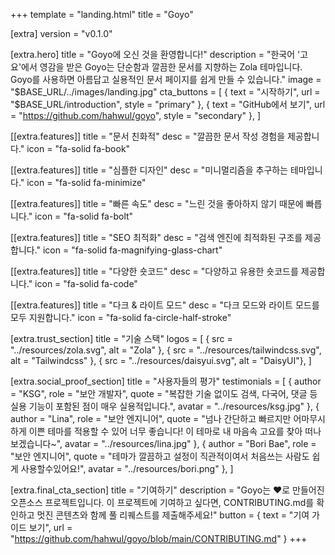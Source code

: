 +++
template = "landing.html"
title = "Goyo"

[extra]
version = "v0.1.0"

[extra.hero]
title = "Goyo에 오신 것을 환영합니다!"
description = "한국어 '고요'에서 영감을 받은 Goyo는 단순함과 깔끔한 문서를 지향하는 Zola 테마입니다. Goyo를 사용하면 아름답고 실용적인 문서 페이지를 쉽게 만들 수 있습니다."
image = "$BASE_URL/../images/landing.jpg"
cta_buttons = [
    { text = "시작하기", url = "$BASE_URL/introduction", style = "primary" },
    { text = "GitHub에서 보기", url = "https://github.com/hahwul/goyo", style = "secondary" },
]

[[extra.features]]
title = "문서 친화적"
desc = "깔끔한 문서 작성 경험을 제공합니다."
icon = "fa-solid fa-book"

[[extra.features]]
title = "심플한 디자인"
desc = "미니멀리즘을 추구하는 테마입니다."
icon = "fa-solid fa-minimize"

[[extra.features]]
title = "빠른 속도"
desc = "느린 것을 좋아하지 않기 때문에 빠릅니다."
icon = "fa-solid fa-bolt"

[[extra.features]]
title = "SEO 최적화"
desc = "검색 엔진에 최적화된 구조를 제공합니다."
icon = "fa-solid fa-magnifying-glass-chart"

[[extra.features]]
title = "다양한 숏코드"
desc = "다양하고 유용한 숏코드를 제공합니다."
icon = "fa-solid fa-code"

[[extra.features]]
title = "다크 & 라이트 모드"
desc = "다크 모드와 라이트 모드를 모두 지원합니다."
icon = "fa-solid fa-circle-half-stroke"

[extra.trust_section]
title = "기술 스택"
logos = [
    { src = "../resources/zola.svg", alt = "Zola" },
    { src = "../resources/tailwindcss.svg", alt = "Tailwindcss" },
    { src = "../resources/daisyui.svg", alt = "DaisyUI"},
]

[extra.social_proof_section]
title = "사용자들의 평가"
testimonials = [
    { author = "KSG", role = "보안 개발자", quote = "복잡한 기술 없이도 검색, 다국어, 댓글 등 실용 기능이 포함된 점이 매우 실용적입니다.", avatar = "../resources/ksg.jpg" },
    { author = "Lina", role = "보안 엔지니어", quote = "넘나 간단하고 빠르지만 어마무시하게 이쁜 테마를 적용할 수 있어 너무 좋습니다! 이 테마로 내 마음속 고요를 찾아 떠나보겠습니다~", avatar = "../resources/lina.jpg" },
    { author = "Bori Bae", role = "보안 엔지니어", quote = "테마가 깔끔하고 설정이 직관적이여서 처음쓰는 사람도 쉽게 사용할수있어요!", avatar = "../resources/bori.png" },
]

[extra.final_cta_section]
title = "기여하기"
description = "Goyo는 ❤️로 만들어진 오픈소스 프로젝트입니다. 이 프로젝트에 기여하고 싶다면, CONTRIBUTING.md를 확인하고 멋진 콘텐츠와 함께 풀 리퀘스트를 제출해주세요!"
button = { text = "기여 가이드 보기", url = "https://github.com/hahwul/goyo/blob/main/CONTRIBUTING.md" }
+++
